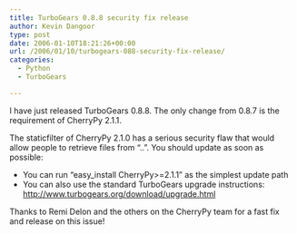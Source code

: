 ```yaml
---
title: TurboGears 0.8.8 security fix release
author: Kevin Dangoor
type: post
date: 2006-01-10T18:21:26+00:00
url: /2006/01/10/turbogears-088-security-fix-release/
categories:
  - Python
  - TurboGears

---
```

I have just released TurboGears 0.8.8. The only change from 0.8.7 is the requirement of CherryPy 2.1.1.

The staticfilter of CherryPy 2.1.0 has a serious security flaw that would allow people to retrieve files from &#8220;..&#8221;. You should update as soon as possible:

  * You can run &#8220;easy_install CherryPy>=2.1.1&#8221; as the simplest update path
  * You can also use the standard TurboGears upgrade instructions: <http://www.turbogears.org/download/upgrade.html>

Thanks to Remi Delon and the others on the CherryPy team for a fast fix and release on this issue!